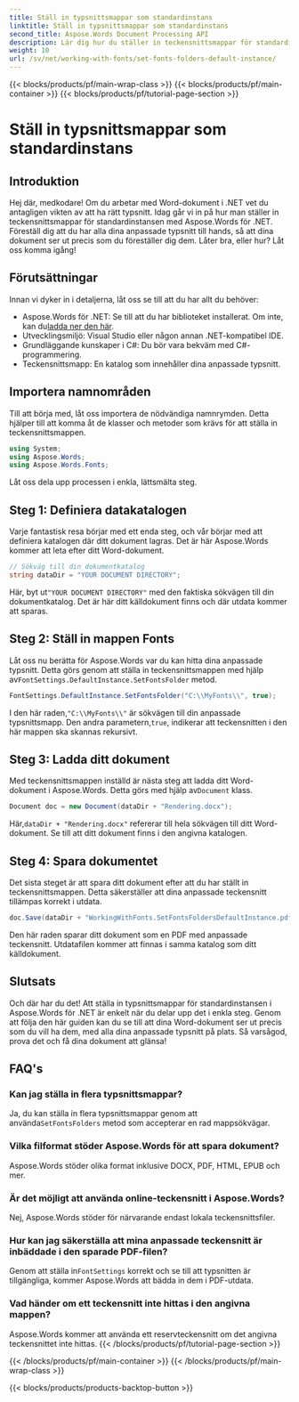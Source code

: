 ```yaml
---
title: Ställ in typsnittsmappar som standardinstans
linktitle: Ställ in typsnittsmappar som standardinstans
second_title: Aspose.Words Document Processing API
description: Lär dig hur du ställer in teckensnittsmappar för standardinstansen i Aspose.Words för .NET med denna steg-för-steg-handledning. Anpassa dina Word-dokument utan ansträngning.
weight: 10
url: /sv/net/working-with-fonts/set-fonts-folders-default-instance/
---
```


{{< blocks/products/pf/main-wrap-class >}}
{{< blocks/products/pf/main-container >}}
{{< blocks/products/pf/tutorial-page-section >}}

# Ställ in typsnittsmappar som standardinstans

## Introduktion

Hej där, medkodare! Om du arbetar med Word-dokument i .NET vet du antagligen vikten av att ha rätt typsnitt. Idag går vi in på hur man ställer in teckensnittsmappar för standardinstansen med Aspose.Words för .NET. Föreställ dig att du har alla dina anpassade typsnitt till hands, så att dina dokument ser ut precis som du föreställer dig dem. Låter bra, eller hur? Låt oss komma igång!

## Förutsättningar

Innan vi dyker in i detaljerna, låt oss se till att du har allt du behöver:
-  Aspose.Words för .NET: Se till att du har biblioteket installerat. Om inte, kan du[ladda ner den här](https://releases.aspose.com/words/net/).
- Utvecklingsmiljö: Visual Studio eller någon annan .NET-kompatibel IDE.
- Grundläggande kunskaper i C#: Du bör vara bekväm med C#-programmering.
- Teckensnittsmapp: En katalog som innehåller dina anpassade typsnitt.

## Importera namnområden

Till att börja med, låt oss importera de nödvändiga namnrymden. Detta hjälper till att komma åt de klasser och metoder som krävs för att ställa in teckensnittsmappen.

```csharp
using System;
using Aspose.Words;
using Aspose.Words.Fonts;
```

Låt oss dela upp processen i enkla, lättsmälta steg.

## Steg 1: Definiera datakatalogen

Varje fantastisk resa börjar med ett enda steg, och vår börjar med att definiera katalogen där ditt dokument lagras. Det är här Aspose.Words kommer att leta efter ditt Word-dokument.

```csharp
// Sökväg till din dokumentkatalog
string dataDir = "YOUR DOCUMENT DIRECTORY";
```

 Här, byt ut`"YOUR DOCUMENT DIRECTORY"` med den faktiska sökvägen till din dokumentkatalog. Det är här ditt källdokument finns och där utdata kommer att sparas.

## Steg 2: Ställ in mappen Fonts

 Låt oss nu berätta för Aspose.Words var du kan hitta dina anpassade typsnitt. Detta görs genom att ställa in teckensnittsmappen med hjälp av`FontSettings.DefaultInstance.SetFontsFolder` metod.

```csharp
FontSettings.DefaultInstance.SetFontsFolder("C:\\MyFonts\\", true);
```

 I den här raden,`"C:\\MyFonts\\"` är sökvägen till din anpassade typsnittsmapp. Den andra parametern,`true`, indikerar att teckensnitten i den här mappen ska skannas rekursivt.

## Steg 3: Ladda ditt dokument

 Med teckensnittsmappen inställd är nästa steg att ladda ditt Word-dokument i Aspose.Words. Detta görs med hjälp av`Document` klass.

```csharp
Document doc = new Document(dataDir + "Rendering.docx");
```

 Här,`dataDir + "Rendering.docx"` refererar till hela sökvägen till ditt Word-dokument. Se till att ditt dokument finns i den angivna katalogen.

## Steg 4: Spara dokumentet

Det sista steget är att spara ditt dokument efter att du har ställt in teckensnittsmappen. Detta säkerställer att dina anpassade teckensnitt tillämpas korrekt i utdata.

```csharp
doc.Save(dataDir + "WorkingWithFonts.SetFontsFoldersDefaultInstance.pdf");
```

Den här raden sparar ditt dokument som en PDF med anpassade teckensnitt. Utdatafilen kommer att finnas i samma katalog som ditt källdokument.

## Slutsats

Och där har du det! Att ställa in typsnittsmappar för standardinstansen i Aspose.Words för .NET är enkelt när du delar upp det i enkla steg. Genom att följa den här guiden kan du se till att dina Word-dokument ser ut precis som du vill ha dem, med alla dina anpassade typsnitt på plats. Så varsågod, prova det och få dina dokument att glänsa!

## FAQ's

### Kan jag ställa in flera typsnittsmappar?
 Ja, du kan ställa in flera typsnittsmappar genom att använda`SetFontsFolders` metod som accepterar en rad mappsökvägar.

### Vilka filformat stöder Aspose.Words för att spara dokument?
Aspose.Words stöder olika format inklusive DOCX, PDF, HTML, EPUB och mer.

### Är det möjligt att använda online-teckensnitt i Aspose.Words?
Nej, Aspose.Words stöder för närvarande endast lokala teckensnittsfiler.

### Hur kan jag säkerställa att mina anpassade teckensnitt är inbäddade i den sparade PDF-filen?
 Genom att ställa in`FontSettings` korrekt och se till att typsnitten är tillgängliga, kommer Aspose.Words att bädda in dem i PDF-utdata.

### Vad händer om ett teckensnitt inte hittas i den angivna mappen?
Aspose.Words kommer att använda ett reservteckensnitt om det angivna teckensnittet inte hittas.
{{< /blocks/products/pf/tutorial-page-section >}}

{{< /blocks/products/pf/main-container >}}
{{< /blocks/products/pf/main-wrap-class >}}

{{< blocks/products/products-backtop-button >}}
